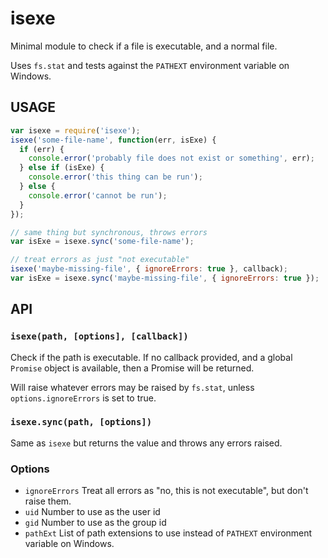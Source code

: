 # isexe

Minimal module to check if a file is executable, and a normal file.

Uses `fs.stat` and tests against the `PATHEXT` environment variable on
Windows.

## USAGE

```javascript
var isexe = require('isexe');
isexe('some-file-name', function(err, isExe) {
  if (err) {
    console.error('probably file does not exist or something', err);
  } else if (isExe) {
    console.error('this thing can be run');
  } else {
    console.error('cannot be run');
  }
});

// same thing but synchronous, throws errors
var isExe = isexe.sync('some-file-name');

// treat errors as just "not executable"
isexe('maybe-missing-file', { ignoreErrors: true }, callback);
var isExe = isexe.sync('maybe-missing-file', { ignoreErrors: true });
```

## API

### `isexe(path, [options], [callback])`

Check if the path is executable. If no callback provided, and a
global `Promise` object is available, then a Promise will be returned.

Will raise whatever errors may be raised by `fs.stat`, unless
`options.ignoreErrors` is set to true.

### `isexe.sync(path, [options])`

Same as `isexe` but returns the value and throws any errors raised.

### Options

* `ignoreErrors` Treat all errors as "no, this is not executable", but
  don't raise them.
* `uid` Number to use as the user id
* `gid` Number to use as the group id
* `pathExt` List of path extensions to use instead of `PATHEXT`
  environment variable on Windows.
